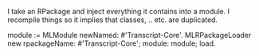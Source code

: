 I take an RPackage and inject everything it contains into a module.
I recompile things so it implies that classes, .. etc. are duplicated.

module := MLModule newNamed: #'Transcript-Core'.
MLRPackageLoader new
		rpackageName: #'Transcript-Core';
		module: module;
		load.
